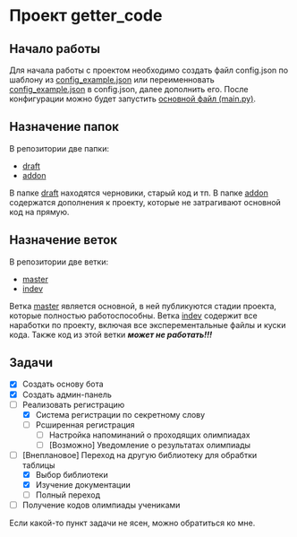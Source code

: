 # Проект getter_code
## Начало работы
Для начала работы с проектом необходимо создать файл config.json по шаблону из [config_example.json](config_example.json) или переименновать [config_example.json](config_example.json) в config.json, далее дополнить его. После конфигурации можно будет запустить [основной файл (main.py)](main.py).

## Назначение папок
В репозитории две папки:
- [draft](draft) 
- [addon](addon)

В папке [draft](draft) находятся черновики, старый код и тп.
В папке [addon](addon) содержатся дополнения к проекту, которые не затрагивают основной код на прямую.

## Назначение веток
В репозитории две ветки:
- [master](https://github.com/crutoboy/getter_code/tree/master) 
- [indev](https://github.com/crutoboy/getter_code/tree/indev) 

Ветка [master](https://github.com/crutoboy/getter_code/tree/master) является основной, в ней публикуются стадии проекта, которые полностью работоспособны.
Ветка [indev](https://github.com/crutoboy/getter_code/tree/indev) содержит все наработки по проекту, включая все эксперементальные файлы и куски кода. Также код из этой ветки ***может не работать!!!***

## Задачи
- [x] Создать основу бота
- [x] Создать админ-панель
- [ ] Реализовать регистрацию
    - [x] Система регистрации по секретному слову
    - [ ] Рсширенная регистрация
        - [ ] Настройка напоминаний о проходящих олимпиадах
        - [ ] [Возможно] Уведомление о результатах олимпиады
- [ ] [Внеплановое] Переход на другую библиотеку для обрабтки таблицы
    - [x] Выбор библиотеки
    - [x] Изучение документации
    - [ ] Полный переход
- [ ] Получение кодов олимпиады учениками

Если какой-то пункт задачи не ясен, можно обратиться ко мне.
